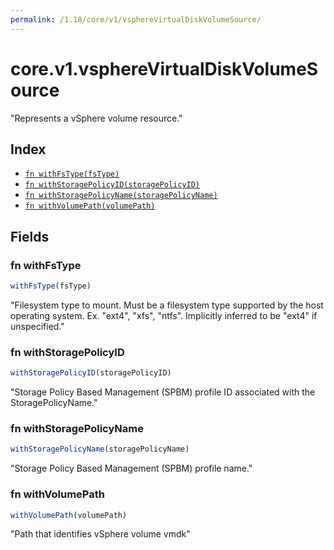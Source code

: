 ```yaml
---
permalink: /1.18/core/v1/vsphereVirtualDiskVolumeSource/
---
```


# core.v1.vsphereVirtualDiskVolumeSource

"Represents a vSphere volume resource."

## Index

* [`fn withFsType(fsType)`](#fn-withfstype)
* [`fn withStoragePolicyID(storagePolicyID)`](#fn-withstoragepolicyid)
* [`fn withStoragePolicyName(storagePolicyName)`](#fn-withstoragepolicyname)
* [`fn withVolumePath(volumePath)`](#fn-withvolumepath)

## Fields

### fn withFsType

```ts
withFsType(fsType)
```

"Filesystem type to mount. Must be a filesystem type supported by the host operating system. Ex. \"ext4\", \"xfs\", \"ntfs\". Implicitly inferred to be \"ext4\" if unspecified."

### fn withStoragePolicyID

```ts
withStoragePolicyID(storagePolicyID)
```

"Storage Policy Based Management (SPBM) profile ID associated with the StoragePolicyName."

### fn withStoragePolicyName

```ts
withStoragePolicyName(storagePolicyName)
```

"Storage Policy Based Management (SPBM) profile name."

### fn withVolumePath

```ts
withVolumePath(volumePath)
```

"Path that identifies vSphere volume vmdk"